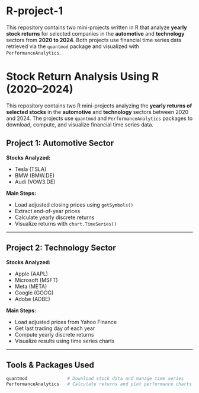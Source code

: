 # R-project-1
This repository contains two mini-projects written in R that analyze **yearly stock returns** for selected companies in the **automotive** and **technology** sectors from **2020 to 2024**. Both projects use financial time series data retrieved via the `quantmod` package and visualized with `PerformanceAnalytics`.

# Stock Return Analysis Using R (2020–2024)
This repository contains two R mini-projects analyzing the **yearly returns of selected stocks** in the **automotive** and **technology** sectors between 2020 and 2024. The projects use `quantmod` and `PerformanceAnalytics` packages to download, compute, and visualize financial time series data.

## Project 1: Automotive Sector

**Stocks Analyzed:**
- Tesla (TSLA)
- BMW (BMW.DE)
- Audi (VOW3.DE)

**Main Steps:**
- Load adjusted closing prices using `getSymbols()`
- Extract end-of-year prices
- Calculate yearly discrete returns
- Visualize returns with `chart.TimeSeries()`

---

## Project 2: Technology Sector

**Stocks Analyzed:**
- Apple (AAPL)
- Microsoft (MSFT)
- Meta (META)
- Google (GOOG)
- Adobe (ADBE)

**Main Steps:**
- Load adjusted prices from Yahoo Finance
- Get last trading day of each year
- Compute yearly discrete returns
- Visualize results using time series charts

---

## Tools & Packages Used

```r
quantmod               # Download stock data and manage time series
PerformanceAnalytics   # Calculate returns and plot performance charts
